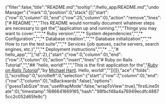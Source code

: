 {"filter":false,"title":"README.md","tooltip":"/hello_app/README.md","undoManager":{"mark":0,"position":0,"stack":[[{"start":{"row":0,"column":0},"end":{"row":25,"column":0},"action":"remove","lines":["# README","","This README would normally document whatever steps are necessary to get the","application up and running.","","Things you may want to cover:","","* Ruby version","","* System dependencies","","* Configuration","","* Database creation","","* Database initialization","","* How to run the test suite","","* Services (job queues, cache servers, search engines, etc.)","","* Deployment instructions","","* ...","# hello_app",""],"id":2},{"start":{"row":0,"column":0},"end":{"row":7,"column":0},"action":"insert","lines":["# Ruby on Rails Tutorial","","## \"hello, world!\"","","This is the first application for the","[*Ruby on Rails Tutorial*](https://railstutorial.jp/)","by [Michael Hartl](https://www.michaelhartl.com/). Hello, world!",""]}]]},"ace":{"folds":[],"scrolltop":0,"scrollleft":0,"selection":{"start":{"row":7,"column":0},"end":{"row":7,"column":0},"isBackwards":false},"options":{"guessTabSize":true,"useWrapMode":false,"wrapToView":true},"firstLineState":0},"timestamp":1686641669165,"hash":"98fbcf48a4a76949ecdfc48875cc2c052d65fe9c"}